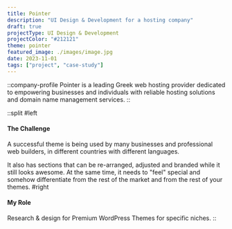 ```yaml
---
title: Pointer
description: "UI Design & Development for a hosting company"
draft: true
projectType: UI Design & Development
projectColor: "#212121"
theme: pointer
featured_image: ./images/image.jpg
date: 2023-11-01
tags: ["project", "case-study"]
---
```



::company-profile
Pointer is a leading Greek web hosting provider dedicated to empowering businesses and individuals with reliable hosting solutions and domain name management services.
::

::split
#left 
#### The Challenge 
A successful theme is being used by many businesses and professional web builders, in different countries with different languages.

It also has sections that can be re-arranged, adjusted and branded while it still looks awesome. At the same time, it needs to "feel" special and somehow differentiate from the rest of the market and from the rest of your themes.
#right
#### My Role
Research & design for Premium WordPress Themes for specific niches.
::


